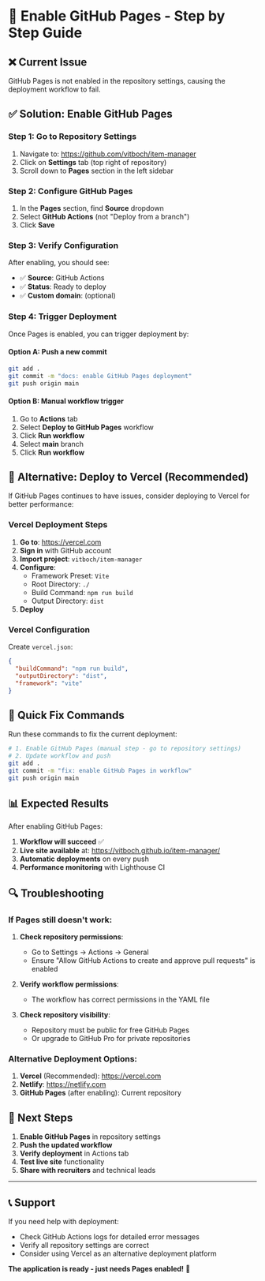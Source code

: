 # 🚀 Enable GitHub Pages - Step by Step Guide

## ❌ **Current Issue**

GitHub Pages is not enabled in the repository settings, causing the deployment workflow to fail.

## ✅ **Solution: Enable GitHub Pages**

### Step 1: Go to Repository Settings

1. Navigate to: https://github.com/vitboch/item-manager
2. Click on **Settings** tab (top right of repository)
3. Scroll down to **Pages** section in the left sidebar

### Step 2: Configure GitHub Pages

1. In the **Pages** section, find **Source** dropdown
2. Select **GitHub Actions** (not "Deploy from a branch")
3. Click **Save**

### Step 3: Verify Configuration

After enabling, you should see:

- ✅ **Source**: GitHub Actions
- ✅ **Status**: Ready to deploy
- ✅ **Custom domain**: (optional)

### Step 4: Trigger Deployment

Once Pages is enabled, you can trigger deployment by:

#### Option A: Push a new commit

```bash
git add .
git commit -m "docs: enable GitHub Pages deployment"
git push origin main
```

#### Option B: Manual workflow trigger

1. Go to **Actions** tab
2. Select **Deploy to GitHub Pages** workflow
3. Click **Run workflow**
4. Select **main** branch
5. Click **Run workflow**

## 🔧 **Alternative: Deploy to Vercel (Recommended)**

If GitHub Pages continues to have issues, consider deploying to Vercel for better performance:

### Vercel Deployment Steps

1. **Go to**: https://vercel.com
2. **Sign in** with GitHub account
3. **Import project**: `vitboch/item-manager`
4. **Configure**:
   - Framework Preset: `Vite`
   - Root Directory: `./`
   - Build Command: `npm run build`
   - Output Directory: `dist`
5. **Deploy**

### Vercel Configuration

Create `vercel.json`:

```json
{
  "buildCommand": "npm run build",
  "outputDirectory": "dist",
  "framework": "vite"
}
```

## 🚀 **Quick Fix Commands**

Run these commands to fix the current deployment:

```bash
# 1. Enable GitHub Pages (manual step - go to repository settings)
# 2. Update workflow and push
git add .
git commit -m "fix: enable GitHub Pages in workflow"
git push origin main
```

## 📊 **Expected Results**

After enabling GitHub Pages:

1. **Workflow will succeed** ✅
2. **Live site available** at: https://vitboch.github.io/item-manager/
3. **Automatic deployments** on every push
4. **Performance monitoring** with Lighthouse CI

## 🔍 **Troubleshooting**

### If Pages still doesn't work:

1. **Check repository permissions**:
   - Go to Settings → Actions → General
   - Ensure "Allow GitHub Actions to create and approve pull requests" is enabled

2. **Verify workflow permissions**:
   - The workflow has correct permissions in the YAML file

3. **Check repository visibility**:
   - Repository must be public for free GitHub Pages
   - Or upgrade to GitHub Pro for private repositories

### Alternative Deployment Options:

1. **Vercel** (Recommended): https://vercel.com
2. **Netlify**: https://netlify.com
3. **GitHub Pages** (after enabling): Current repository

## 🎯 **Next Steps**

1. **Enable GitHub Pages** in repository settings
2. **Push the updated workflow**
3. **Verify deployment** in Actions tab
4. **Test live site** functionality
5. **Share with recruiters** and technical leads

---

## 📞 **Support**

If you need help with deployment:

- Check GitHub Actions logs for detailed error messages
- Verify all repository settings are correct
- Consider using Vercel as an alternative deployment platform

**The application is ready - just needs Pages enabled!** 🚀
